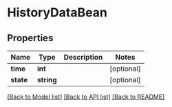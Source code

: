 # HistoryDataBean

## Properties
Name | Type | Description | Notes
------------ | ------------- | ------------- | -------------
**time** | **int** |  | [optional] 
**state** | **string** |  | [optional] 

[[Back to Model list]](../../README.md#documentation-for-models) [[Back to API list]](../../README.md#documentation-for-api-endpoints) [[Back to README]](../../README.md)

